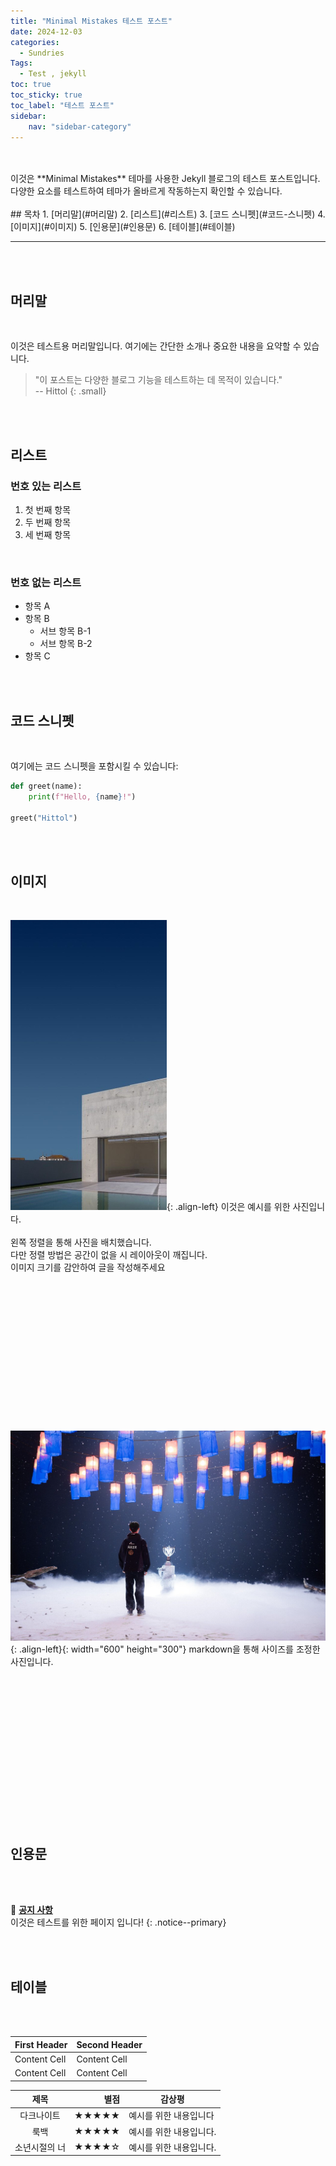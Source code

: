 ```yaml
---
title: "Minimal Mistakes 테스트 포스트"
date: 2024-12-03
categories:
  - Sundries
Tags:
  - Test , jekyll
toc: true
toc_sticky: true
toc_label: "테스트 포스트"
sidebar:
    nav: "sidebar-category"
---
```

<br>
<br>
이것은 **Minimal Mistakes** 테마를 사용한 Jekyll 블로그의 테스트 포스트입니다.<br>
다양한 요소를 테스트하여 테마가 올바르게 작동하는지 확인할 수 있습니다.
<br>
<br>
## 목차
1. [머리말](#머리말)
2. [리스트](#리스트)
3. [코드 스니펫](#코드-스니펫)
4. [이미지](#이미지)
5. [인용문](#인용문)
6. [테이블](#테이블)

---
<br>
<br>

## 머리말

<br>

이것은 테스트용 머리말입니다. 여기에는 간단한 소개나 중요한 내용을 요약할 수 있습니다.

> "이 포스트는 다양한 블로그 기능을 테스트하는 데 목적이 있습니다."<br>
> -- Hittol
{: .small}
   
<br>
<br>


## 리스트

### 번호 있는 리스트
1. 첫 번째 항목
2. 두 번째 항목
3. 세 번째 항목

<br>

### 번호 없는 리스트
- 항목 A
- 항목 B
  - 서브 항목 B-1
  - 서브 항목 B-2
- 항목 C
    
<br>
<br>

   
## 코드 스니펫

<br>

여기에는 코드 스니펫을 포함시킬 수 있습니다:

```python
def greet(name):
    print(f"Hello, {name}!")

greet("Hittol")
```

<br>
<br>
   
## 이미지

<br>

![image](/assets/images/ForTestPage01.jpg){: .align-left}
이것은 예시를 위한 사진입니다.<br>    
왼쪽 정렬을 통해 사진을 배치했습니다.<br>
다만 정렬 방법은 공간이 없을 시 레이아웃이 깨집니다.<br>
이미지 크기를 감안하여 글을 작성해주세요<br>
<br>
<br>
<br>
<br>
<br>
<br>
<br>
<br>
<br>
<br>
<br>
<br>
<br>
<br>

![image](/assets/images/PostPage_02.jpg){: .align-left}{: width="600" height="300"}
markdown을 통해 사이즈를 조정한 사진입니다.

<br>
<br>
<br>
<br>
<br>
<br>
<br>
<br>
<br>
<br>
<br>
<br>  
<br>
<br>

## 인용문

<br>
<br>

🌝 **<u>공지 사항</u>**<br>
이것은 테스트를 위한 페이지 입니다!
{: .notice--primary}

<br>
<br>
   
## 테이블

<br>
<br>


| First Header  | Second Header |
| ------------- | ------------- |
| Content Cell  | Content Cell  |
| Content Cell  | Content Cell  |

|**제목**|별점|감상평|
|:---:|---:|---|
|다크나이트|★★★★★|예시를 위한 내용입니다|
|룩백|★★★★★|예시를 위한 내용입니다.|
|소년시절의 너|★★★★☆|예시를 위한 내용입니다.|

<br>
<br>
